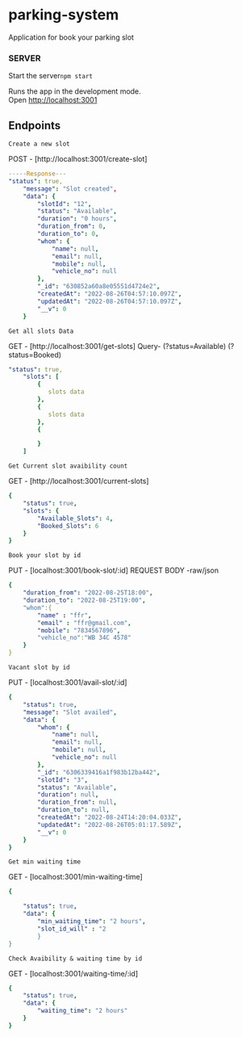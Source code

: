 # parking-system

Application for book your parking slot

### SERVER

Start the server`npm start`

Runs the app in the development mode.\
Open [http://localhost:3001](http://localhost:3001)

## Endpoints

`Create a new slot`

POST - [http://localhost:3001/create-slot]

```yml
-----Response---
"status": true,
    "message": "Slot created",
    "data": {
        "slotId": "12",
        "status": "Available",
        "duration": "0 hours",
        "duration_from": 0,
        "duration_to": 0,
        "whom": {
            "name": null,
            "email": null,
            "mobile": null,
            "vehicle_no": null
        },
        "_id": "630852a60a8e05551d4724e2",
        "createdAt": "2022-08-26T04:57:10.097Z",
        "updatedAt": "2022-08-26T04:57:10.097Z",
        "__v": 0
    }
```

`Get all slots Data`

GET - [http://localhost:3001/get-slots]
Query- (?status=Available) (?status=Booked)

```yml
"status": true,
    "slots": [
        {
           slots data
        },
        {
           slots data
        },
        {

        }
    ]
```

`Get Current slot avaibility count`

GET - [http://localhost:3001/current-slots]

```yml
{
    "status": true,
    "slots": {
        "Available_Slots": 4,
        "Booked_Slots": 6
    }
}
```

`Book your slot by id`

PUT - [localhost:3001/book-slot/:id]
REQUEST BODY -raw/json
```yml
{
    "duration_from": "2022-08-25T18:00",
    "duration_to": "2022-08-25T19:00",
    "whom":{
        "name" : "ffr",
        "email" : "ffr@gmail.com",
        "mobile": "7834567896",
        "vehicle_no":"WB 34C 4578"
    }
}
```

`Vacant slot by id`

PUT - [localhost:3001/avail-slot/:id]

```yml
{
    "status": true,
    "message": "Slot availed",
    "data": {
        "whom": {
            "name": null,
            "email": null,
            "mobile": null,
            "vehicle_no": null
        },
        "_id": "6306339416a1f983b12ba442",
        "slotId": "3",
        "status": "Available",
        "duration": null,
        "duration_from": null,
        "duration_to": null,
        "createdAt": "2022-08-24T14:20:04.033Z",
        "updatedAt": "2022-08-26T05:01:17.589Z",
        "__v": 0
    }
}
```

`Get min waiting time`

GET - [localhost:3001/min-waiting-time]
```yml
{

    "status": true,
    "data": {
        "min_waiting_time": "2 hours",
        "slot_id_will" : "2
        }
}


```
`Check Avaibility & waiting time by id`

GET - [localhost:3001/waiting-time/:id]

```yml
{
    "status": true,
    "data": {
        "waiting_time": "2 hours"
    }
}
```

